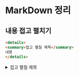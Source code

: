 # MarkDown 정리
## 내용 접고 펼치기

```html
<details>
<summary>접고 펼칠 제목</summary> 
내용
</details>
```

<details>
<summary>접고 펼칠 제목</summary> 
내용
</details>

